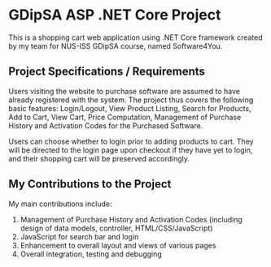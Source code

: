 # GDipSA ASP .NET Core Project
This is a shopping cart web application using .NET Core framework created by my team for NUS-ISS GDipSA course, named Software4You.

## Project Specifications / Requirements 
Users visiting the website to purchase software are assumed to have already registered with the system. The project thus covers the following basic features: 
Login/Logout, View Product Listing, Search for Products, Add to Cart, View Cart, Price Computation, Management of Purchase History and Activation Codes for the Purchased Software.

Users can choose whether to login prior to adding products to cart. They will be directed to the login page upon checkout if they have yet to login, and their shopping cart will be preserved accordingly. 

## My Contributions to the Project
My main contributions include: 
1. Management of Purchase History and Activation Codes (including design of data models, controller, HTML/CSS/JavaScript) 
2. JavaScript for search bar and login 
3. Enhancement to overall layout and views of various pages 
4. Overall integration, testing and debugging 
